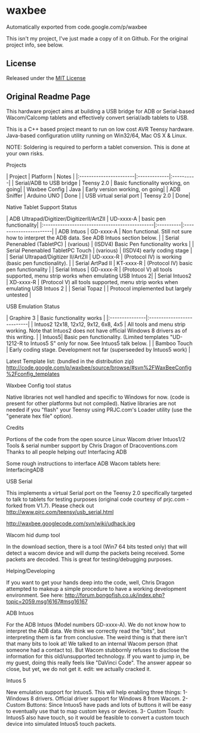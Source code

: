 # waxbee
Automatically exported from code.google.com/p/waxbee

This isn't my project, I've just made a copy of it on Github. For the original project info, see below.

## License

Released under the [MIT License](http://www.opensource.org/licenses/mit-license.php)

## Original Readme Page

This hardware project aims at building a USB bridge for ADB or Serial-based Wacom/Calcomp tablets and effectively convert serial/adb tablets to USB.

This is a C++ based project meant to run on low cost AVR Teensy hardware. Java-based configuration utility running on Win32/64, Mac OS X & Linux.

NOTE: Soldering is required to perform a tablet conversion. This is done at your own risks.

Projects

| Project | Platform | Notes | |:-----------------------|:-------------|:----------| | Serial/ADB to USB bridge | Teensy 2.0 | Basic functionality working, on going| | Waxbee Config | Java | Early version working, on going| | ADB Sniffer | Arduino UNO | Done | | USB virtual serial port | Teensy 2.0 | Done|

Native Tablet Support Status

| ADB Ultrapad/Digitizer/DigitizerII/ArtZII | UD-xxxx-A | basic pen functionality| |:----------------------------------------------|:----------|:-----------------------| | ADB Intuos | GD-xxxx-A | Non functional. Still not sure how to interpret the ADB data. See ADB Intuos section below. | | Serial Penenabled (TabletPC) | (various) | (ISDV4) Basic Pen functionality works | | Serial Penenabled TabletPC Touch | (various) | (ISDV4) early coding stage | | Serial Ultrapad/Digitizer II/ArtZII | UD-xxxx-R | (Protocol IV) is working (basic pen functionality). | | Serial ArtPad II | KT-xxxx-R | (Protocol IV) basic pen functionality | | Serial Intuos | GD-xxxx-R | (Protocol V) all tools supported, menu strip works when emulating USB Intuos 2| | Serial Intuos2 | XD-xxxx-R | (Protocol V) all tools supported, menu strip works when emulating USB Intuos 2 | | Serial Topaz | | Protocol implemented but largely untested |

USB Emulation Status

| Graphire 3 | Basic functionality works | |:---------------|:---------------------------| | Intuos2 12x18, 12x12, 9x12, 6x8, 4x5 | All tools and menu strip working. Note that Intuos2 does not have official Windows 8 drivers as of this writing. | | Intuos5| Basic pen functionality. (Limited templates "UD-1212-R to Intuos5 S" only for now. See Intuos5 talk below. | | Bamboo Touch | Early coding stage. Development not far (superseeded by Intuos5 work) |

Latest Template list: (bundled in the distribution zip) http://code.google.com/p/waxbee/source/browse/#svn%2FWaxBeeConfig%2Fconfig_templates

Waxbee Config tool status

Native libraries not well handled and specific to Windows for now. (code is present for other platforms but not compiled). Native libraries are not needed if you "flash" your Teensy using PRJC.com's Loader utility (use the "generate hex file" option).

Credits

Portions of the code from the open source Linux Wacom driver
Intuos1/2 Tools & serial number support by Chris Dragon of Dracoventions.com
Thanks to all people helping out!
Interfacing ADB

Some rough instructions to interface ADB Wacom tablets here: InterfacingADB

USB Serial

This implements a virtual Serial port on the Teensy 2.0 specifically targeted to talk to tablets for testing purposes (original code courtesy of prjc.com - forked from V1.7). Please check out http://www.pjrc.com/teensy/usb_serial.html

http://waxbee.googlecode.com/svn/wiki/udhack.jpg

Wacom hid dump tool

In the download section, there is a tool (Win7 64 bits tested only) that will detect a wacom device and will dump the packets being received. Some packets are decoded. This is great for testing/debugging purposes.

Helping/Developing

If you want to get your hands deep into the code, well, Chris Dragon attempted to makeup a simple procedure to have a working development environment. See here: http://forum.bongofish.co.uk/index.php?topic=2059.msg16167#msg16167

ADB Intuos

For the ADB Intuos (Model numbers GD-xxxx-A). We do not know how to interpret the ADB data. We think we correctly read the "bits", but interpreting them is far from conclusive. The weird thing is that there isn't that many bits to look at! We talked to an internal Wacom person (that someone had a contact to). But Wacom stubbornly refuses to disclose the information for this old/unsupported technology. If you want to jump in, be my guest, doing this really feels like "DaVinci Code". The answer appear so close, but yet, we do not get it. edit: we actually cracked it.

Intuos 5

New emulation support for Intuos5. This will help enabling three things: 1- Windows 8 drivers. Official driver support for Windows 8 from Wacom. 2- Custom Buttons: Since Intuos5 have pads and lots of buttons it will be easy to eventually use that to map custom keys or devices. 3- Custom Touch: Intuos5 also have touch, so it would be feasible to convert a custom touch device into simulated Intuos5 touch packets.
